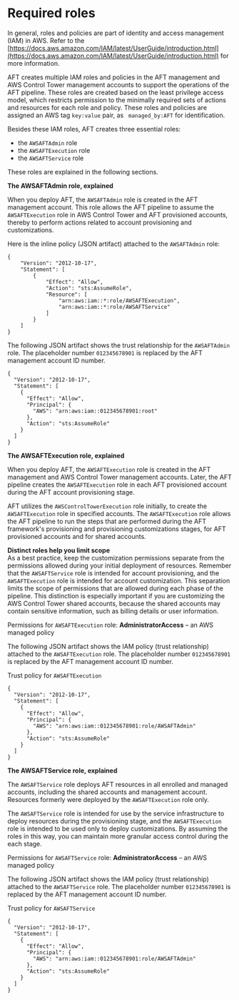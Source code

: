 # Required roles<a name="aft-required-roles"></a>

In general, roles and policies are part of identity and access management \(IAM\) in AWS\. Refer to the [https://docs.aws.amazon.com/IAM/latest/UserGuide/introduction.html](https://docs.aws.amazon.com/IAM/latest/UserGuide/introduction.html) for more information\.

AFT creates multiple IAM roles and policies in the AFT management and AWS Control Tower management accounts to support the operations of the AFT pipeline\. These roles are created based on the least privilege access model, which restricts permission to the minimally required sets of actions and resources for each role and policy\. These roles and policies are assigned an AWS tag `key:value` pair, as ` managed_by:AFT` for identification\. 

Besides these IAM roles, AFT creates three essential roles:
+ the `AWSAFTAdmin` role
+ the `AWSAFTExecution` role
+ the `AWSAFTService` role

These roles are explained in the following sections\.

**The AWSAFTAdmin role, explained**

When you deploy AFT, the `AWSAFTAdmin` role is created in the AFT management account\. This role allows the AFT pipeline to assume the `AWSAFTExecution` role in AWS Control Tower and AFT provisioned accounts, thereby to perform actions related to account provisioning and customizations\.

Here is the inline policy \(JSON artifact\) attached to the `AWSAFTAdmin` role: 

```
{
    "Version": "2012-10-17",
    "Statement": [
        {
            "Effect": "Allow",
            "Action": "sts:AssumeRole",
            "Resource": [
                "arn:aws:iam::*:role/AWSAFTExecution",
                "arn:aws:iam::*:role/AWSAFTService"
            ]
        }
    ]
}
```

The following JSON artifact shows the trust relationship for the `AWSAFTAdmin` role\. The placeholder number `012345678901` is replaced by the AFT management account ID number\.

```
{
  "Version": "2012-10-17",
  "Statement": [
    {
      "Effect": "Allow",
      "Principal": {
        "AWS": "arn:aws:iam::012345678901:root"
      },
      "Action": "sts:AssumeRole"
    }
  ]
}
```

**The AWSAFTExecution role, explained**

When you deploy AFT, the `AWSAFTExecution` role is created in the AFT management and AWS Control Tower management accounts\. Later, the AFT pipeline creates the `AWSAFTExecution` role in each AFT provisioned account during the AFT account provisioning stage\.

 AFT utilizes the `AWSControlTowerExecution` role initially, to create the `AWSAFTExecution` role in specified accounts\. The `AWSAFTExecution` role allows the AFT pipeline to run the steps that are performed during the AFT framework's provisioning and provisioning customizations stages, for AFT provisioned accounts and for shared accounts\.

**Distinct roles help you limit scope**  
As a best practice, keep the customization permissions separate from the permissions allowed during your initial deployment of resources\. Remember that the `AWSAFTService` role is intended for account provisioning, and the `AWSAFTExecution` role is intended for account customization\. This separation limits the scope of permissions that are allowed during each phase of the pipeline\. This distinction is especially important if you are customizing the AWS Control Tower shared accounts, because the shared accounts may contain sensitive information, such as billing details or user information\.

Permissions for `AWSAFTExecution` role: **AdministratorAccess** – an AWS managed policy 

The following JSON artifact shows the IAM policy \(trust relationship\) attached to the `AWSAFTExecution` role\. The placeholder number `012345678901` is replaced by the AFT management account ID number\.

Trust policy for `AWSAFTExecution`

```
{
  "Version": "2012-10-17",
  "Statement": [
    {
      "Effect": "Allow",
      "Principal": {
        "AWS": "arn:aws:iam::012345678901:role/AWSAFTAdmin"
      },
      "Action": "sts:AssumeRole"
    }
  ]
}
```

**The AWSAFTService role, explained**

The `AWSAFTService` role deploys AFT resources in all enrolled and managed accounts, including the shared accounts and management account\. Resources formerly were deployed by the `AWSAFTExecution` role only\.

The `AWSAFTService` role is intended for use by the service infrastructure to deploy resources during the provisioning stage, and the `AWSAFTExecution` role is intended to be used only to deploy customizations\. By assuming the roles in this way, you can maintain more granular access control during the each stage\.

Permissions for `AWSAFTService` role: **AdministratorAccess** – an AWS managed policy 

The following JSON artifact shows the IAM policy \(trust relationship\) attached to the `AWSAFTService` role\. The placeholder number `012345678901` is replaced by the AFT management account ID number\.

Trust policy for `AWSAFTService`

```
{
  "Version": "2012-10-17",
  "Statement": [
    {
      "Effect": "Allow",
      "Principal": {
        "AWS": "arn:aws:iam::012345678901:role/AWSAFTAdmin"
      },
      "Action": "sts:AssumeRole"
    }
  ]
}
```